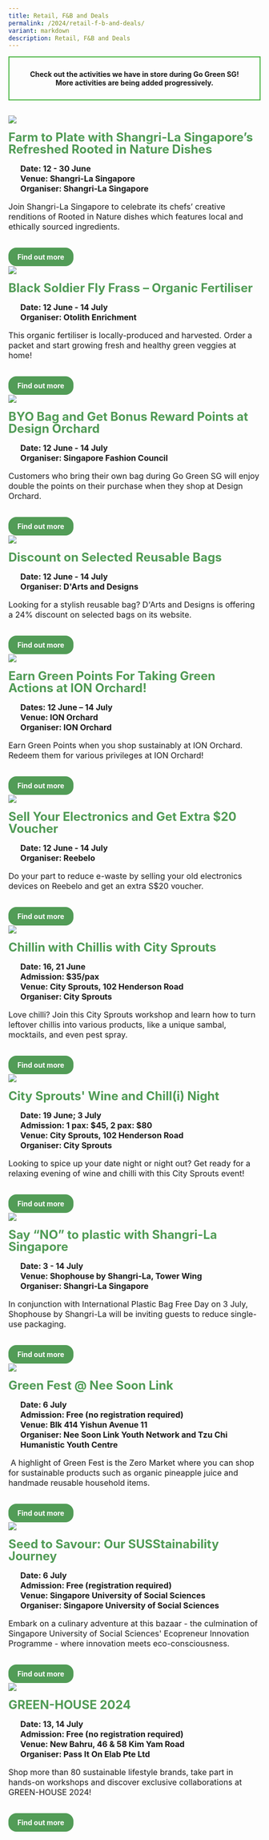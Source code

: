 ```yaml
---
title: Retail, F&B and Deals
permalink: /2024/retail-f-b-and-deals/
variant: markdown
description: Retail, F&B and Deals
---
```

<style>
  .row_custom {
    gap: 1rem;
    flex-wrap: wrap;
  }

  .programmes__item {
    flex: 0 1 calc(33% - 0.5rem) !important;
    display: flex;
    flex-direction: column;
    justify-content: space-between;
  }

  .programmes__item__header > img {
    margin: 0;
    width: 255px;
    height: 191px;
    object-fit: cover;
    object-position: center;
  }

  .programmes__item__header > h2 {
    color: black;
    font-size: 1.5rem;
    line-height: 1.5rem;
    margin: 1rem 0 0.5rem;
    font-weight: bold;
    color: #509b55;
  }

  .programmes__item__detail > ul {
    display: flex;
    flex-direction: column;
    list-style-type: none;
    margin: 1rem 0;
  }

  .programmes__item__detail > ul > li {
    margin: 0;
    font-size: 1rem;
    line-height: 1.25;
  }

  .programmes__item__detail > ul > li:last-child {
    margin: 0;
  }

  .programmes__item__body > p {
    font-size: 1rem;
    line-height: 1.25;
  }

  .programmes__item__actions {
    display: flex;
    align-items: center;
    margin-top: 1rem;
    gap: 0.5rem;
  }

  .programmes__item__actions > a {
    border: 2px solid black;
    padding: 0.5rem 1rem;
    height: fit-content;
    border-radius: 1rem;
    background-color: transparent;
    cursor: pointer;
    font-weight: bold;
    text-decoration: none;
    margin-bottom: 0;
  }

  .programmes__item__actions > .button-primary {
    background-color: #529c57;
    border: 2px solid #529c57;
    color: white !important;
  }

  .programmes__item__actions > .button-secondary {
    border: 2px solid #43b453;
    color: #43b453 !important;
  }

	.text-center-color {
		text-align: center;
		border: 2px solid #50b748;
	padding: 25px;
	 font-weight: bold;

			}
</style>

<div style="margin-bottom:30px;" class="text-center-color">Check out the activities we have in store during Go Green SG!<br>
More activities are being added progressively.</div>

<div class="row row_custom">
		<div class="programmes__item col is-one-third">
    <div class="programmes__item__wrapper">
      <div class="programmes__item__header">
<a href="/farm-to-plate-with-shangri-la-singapore-s-refreshed-rooted-in-nature-dishes/">
        <img src="/images/Retail%20FB%20Deals/Shangri_La_Singapore_Farm_to_Plate.jpg"></a>
        <h2>Farm to Plate with Shangri-La Singapore’s Refreshed Rooted in Nature Dishes</h2>
      </div>
      <div class="programmes__item__detail">
        <ul>
          <li>
            <strong>
              Date: 12 - 30 June</strong>
          </li>
          <li><strong>Venue: Shangri-La Singapore</strong></li>
          <li><strong>Organiser: Shangri-La Singapore</strong></li>
        </ul>
      </div>
      <div class="programmes__item__body">
        <p>Join Shangri-La Singapore to celebrate its chefs’ creative renditions of Rooted in Nature dishes which features local and ethically sourced ingredients. 
        </p>
      </div>
    </div>
    <div class="programmes__item__actions">
      <a href="/farm-to-plate-with-shangri-la-singapore-s-refreshed-rooted-in-nature-dishes/" class="button-primary">
        Find out more
      </a>
    </div>
	</div>
	<div class="programmes__item col is-one-third">
    <div class="programmes__item__wrapper">
      <div class="programmes__item__header">
				<a href="/black-soldier-fly-frass-organic-fertiliser/">
				<img src="/images/Retail%20FB%20Deals/BSF_Frass.jpg"></a>
        <h2>Black Soldier Fly Frass – Organic Fertiliser</h2>
      </div>
      <div class="programmes__item__detail">
        <ul>
          <li>
            <strong>
              Date: 12 June - 14 July</strong>
          </li>
          <li><strong>Organiser: Otolith Enrichment</strong></li>
        </ul>
      </div>
      <div class="programmes__item__body">
        <p>This organic fertiliser is locally-produced and harvested. Order a packet and start growing fresh and healthy green veggies at home! 
        </p>
      </div>
    </div>
    <div class="programmes__item__actions">
      <a href="/black-soldier-fly-frass-organic-fertiliser/" class="button-primary">
        Find out more
      </a>
    </div>
  </div>
<div class="programmes__item col is-one-third">
    <div class="programmes__item__wrapper">
      <div class="programmes__item__header">
				<a href="/byo-bag-and-get-2x-points-at-design-orchard/">
				<img src="/images/Retail%20FB%20Deals/singapore_fashion_council_design_orchard.png"></a>
        <h2>BYO Bag and Get Bonus Reward Points at Design Orchard</h2>
      </div>
      <div class="programmes__item__detail">
        <ul>
          <li>
            <strong>
              Date: 12 June - 14 July</strong>
          </li>
          <li><strong>Organiser: Singapore Fashion Council</strong></li>
        </ul>
      </div>
      <div class="programmes__item__body">
        <p>Customers who bring their own bag during Go Green SG will enjoy double the points on their purchase when they shop at Design Orchard.
        </p>
      </div>
    </div>
    <div class="programmes__item__actions">
      <a href="/byo-bag-and-get-2x-points-at-design-orchard/" class="button-primary">
        Find out more
      </a>
    </div>
  </div>
					  <div class="programmes__item col is-one-third">
    <div class="programmes__item__wrapper">
      <div class="programmes__item__header">
				<a href="/discount-on-selected-reusable-bags/">
				<img src="/images/Retail%20FB%20Deals/hero_image__ColouredJutesNew__2_.jpg"></a>
        <h2>Discount on Selected Reusable Bags</h2>
      </div>
      <div class="programmes__item__detail">
        <ul>
          <li>
            <strong>
              Date: 12 June - 14 July</strong>
          </li>
          <li><strong>Organiser: D'Arts and Designs</strong></li>
        </ul>
      </div>
      <div class="programmes__item__body">
        <p>Looking for a stylish reusable bag? D'Arts and Designs is offering a 24% discount on selected bags on its website.
        </p>
      </div>
    </div>
    <div class="programmes__item__actions">
      <a href="/discount-on-selected-reusable-bags/" class="button-primary">
        Find out more
      </a>
    </div>
  </div>
		<div class="programmes__item col is-one-third">
    <div class="programmes__item__wrapper">
      <div class="programmes__item__header">
      <a href="/earn-green-points-for-taking-green-actions-at-ion-orchard/">
					<img src="/images/Retail%20FB%20Deals/Earn_Green_Points_For_Taking_Green_Actions_at_ION_Orchard_.jpg"></a>
        <h2>Earn Green Points For Taking Green Actions at ION Orchard!
</h2>
      </div>
      <div class="programmes__item__detail">
        <ul>
          <li><strong>Dates: 12 June – 14 July</strong></li>
      
<li><strong>Venue: ION Orchard</strong></li>
          <li><strong>Organiser: ION Orchard</strong></li>
        </ul>
      </div>
      <div class="programmes__item__body">
        <p>Earn Green Points when you shop sustainably at ION Orchard. Redeem them for various privileges at ION Orchard! 
        </p>
      </div>
    </div>
    <div class="programmes__item__actions">
      <a href="/earn-green-points-for-taking-green-actions-at-ion-orchard/" class="button-primary">
        Find out more
      </a>
    </div>
  </div>   
<div class="programmes__item col is-one-third">
    <div class="programmes__item__wrapper">
      <div class="programmes__item__header">
				<a href="/sell-your-electronics-on-reebelo/">
				<img src="/images/Reebelo_sell_your_old_electronics.png"></a>
        <h2>Sell Your Electronics and Get Extra $20 Voucher</h2>
      </div>
      <div class="programmes__item__detail">
        <ul>
          <li>
            <strong>
              Date: 12 June - 14 July</strong>
          </li>
          <li><strong>Organiser: Reebelo</strong></li>
        </ul>
      </div>
      <div class="programmes__item__body">
        <p>Do your part to reduce e-waste by selling your old electronics devices on Reebelo and get an extra S$20 voucher.
        </p>
      </div>
    </div>
    <div class="programmes__item__actions">
      <a href="/sell-your-electronics-on-reebelo/" class="button-primary">
        Find out more
      </a>
    </div>
  </div>
		          <div class="programmes__item col is-one-third">
    <div class="programmes__item__wrapper">
      <div class="programmes__item__header">
            <a href="/chillin-with-chillis-with-city-sprouts/">
              <img src="/images/Workshop%20&amp;%20Talks/Chillin_with_Chillis_with_City_Sprouts.jpg"></a>
        <h2>Chillin with Chillis with City Sprouts
</h2>
      </div>
      <div class="programmes__item__detail">
        <ul>
          <li>
            <strong>
              Date: 16, 21 June</strong>
          </li>
          <li><strong>Admission: $35/pax</strong></li>
          <li><strong>Venue: City Sprouts, 102 Henderson Road</strong></li>
          <li><strong>Organiser: City Sprouts</strong></li>
        </ul>
      </div>
      <div class="programmes__item__body">
        <p>Love chilli? Join this City Sprouts workshop and learn how to turn leftover chillis into various products, like a unique sambal, mocktails, and even pest spray. 
        </p>
      </div>
    </div>
    <div class="programmes__item__actions">
      <a href="/chillin-with-chillis-with-city-sprouts/" class="button-primary">
        Find out more
      </a>
    </div>
  </div>
	          <div class="programmes__item col is-one-third">
    <div class="programmes__item__wrapper">
      <div class="programmes__item__header">
            <a href="/city-sprouts-wine-and-chill-i-night/">
              <img src="/images/Workshop%20&amp;%20Talks/City_Sprouts__Wine_and_Chill_i__Night.png"></a>
        <h2>City Sprouts' Wine and Chill(i) Night
</h2>
      </div>
      <div class="programmes__item__detail">
        <ul>
          <li>
            <strong>
              Date: 19 June; 3 July</strong>
          </li>
          <li><strong>Admission: 1 pax: $45, 2 pax: $80</strong></li>
          <li><strong>Venue: City Sprouts, 102 Henderson Road</strong></li>
          <li><strong>Organiser: City Sprouts</strong></li>
        </ul>
      </div>
      <div class="programmes__item__body">
        <p>Looking to spice up your date night or night out? Get ready for a relaxing evening of wine and chilli with this City Sprouts event! 
        </p>
      </div>
    </div>
    <div class="programmes__item__actions">
      <a href="/city-sprouts-wine-and-chill-i-night/" class="button-primary">
        Find out more
      </a>
    </div>
  </div>
		<div class="programmes__item col is-one-third">
    <div class="programmes__item__wrapper">
      <div class="programmes__item__header">
<a href="/say-no-to-plastic-with-shangri-la-singapore/">
        <img src="/images/Retail%20FB%20Deals/Shangri_La_Singapore_No_Plastic.jpg"></a>
        <h2>Say “NO” to plastic with Shangri-La Singapore</h2>
      </div>
      <div class="programmes__item__detail">
        <ul>
          <li>            <strong>
              Date: 3 - 14 July</strong></li>
          <li><strong>Venue: Shophouse by Shangri-La, Tower Wing</strong></li>
          <li><strong>Organiser: Shangri-La Singapore </strong></li>
        </ul>
      </div>
      <div class="programmes__item__body">
        <p>In conjunction with International Plastic Bag Free Day on 3 July, Shophouse by Shangri-La will be inviting guests to reduce single-use packaging.
        </p>
      </div>
    </div>
    <div class="programmes__item__actions">
      <a href="/say-no-to-plastic-with-shangri-la-singapore/" class="button-primary">
        Find out more
      </a>
    </div>
	</div>
	<div class="programmes__item col is-one-third">
    <div class="programmes__item__wrapper">
      <div class="programmes__item__header">
<a href="/green-fest-nee-soon-link/">
        <img src="/images/Nee_Soon_Link_Green_Fest.jpg"></a>
        <h2>Green Fest @ Nee Soon Link</h2>
      </div>
      <div class="programmes__item__detail">
        <ul>
          <li>
            <strong>
              Date: 6 July</strong>
          </li>
          <li><strong>Admission: Free (no registration required)</strong></li>
					<li><strong>Venue: Blk 414 Yishun Avenue 11</strong></li>
					<li><strong>Organiser: Nee Soon Link Youth Network and Tzu Chi Humanistic Youth Centre</strong></li>
        </ul>
      </div>
      <div class="programmes__item__body">
        <p>&nbsp;A highlight of Green Fest is the Zero Market where you can shop for sustainable products such as organic pineapple juice and handmade reusable household items.
        </p>
      </div>
    </div>
    <div class="programmes__item__actions">
      <a href="/green-fest-nee-soon-link/" class="button-primary">
        Find out more
      </a>
    </div>
  </div>
			<div class="programmes__item col is-one-third">
    <div class="programmes__item__wrapper">
      <div class="programmes__item__header">
            <a href="/seed-to-savour-our-susstainability-journey/">
              <img src="/images/Events/Seed_to_Savour_Our_SUSStainability_Journey.png"></a>
        <h2>Seed to Savour: Our SUSStainability Journey
</h2>
      </div>
      <div class="programmes__item__detail">
        <ul>
          <li>
            <strong>
              Date: 6 July</strong>
          </li>
          <li><strong>Admission: Free (registration required)</strong></li>
          <li><strong>Venue: Singapore University of Social Sciences</strong></li>
          <li><strong>Organiser: Singapore University of Social Sciences</strong></li>
        </ul>
      </div>
      <div class="programmes__item__body">
        <p>Embark on a culinary adventure at this bazaar - the culmination of Singapore University of Social Sciences' Ecopreneur Innovation Programme - where innovation meets eco-consciousness. 
        </p>
      </div>
    </div>
    <div class="programmes__item__actions">
      <a href="/seed-to-savour-our-susstainability-journey/" class="button-primary">
        Find out more
      </a>
    </div>
  </div>
	          <div class="programmes__item col is-one-third">
    <div class="programmes__item__wrapper">
      <div class="programmes__item__header">
            <a href="/green-house-2024/">
              <img src="/images/Events/GREEN_HOUSE_2024.jpg"></a>
        <h2>GREEN-HOUSE 2024
</h2>
      </div>
      <div class="programmes__item__detail">
        <ul>
          <li>
            <strong>
              Date: 13, 14 July</strong>
          </li>
          <li><strong>Admission: Free (no registration required)</strong></li>
          <li><strong>Venue: New Bahru, 46 &amp; 58 Kim Yam Road</strong></li>
          <li><strong>Organiser: Pass It On Elab Pte Ltd</strong></li>
        </ul>
      </div>
      <div class="programmes__item__body">
        <p>Shop more than 80 sustainable lifestyle brands, take part in hands-on workshops and discover exclusive collaborations at GREEN-HOUSE 2024!
        </p>
      </div>
    </div>
    <div class="programmes__item__actions">
      <a href="/green-house-2024/" class="button-primary">
        Find out more
      </a>
    </div>
  </div>	
</div>